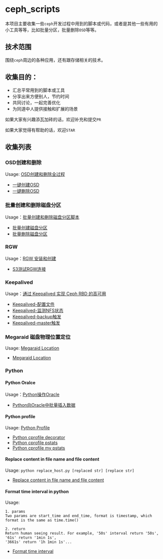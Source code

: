 # ceph_scripts

本项目主要收集一些`ceph`开发过程中用到的脚本或代码，或者是其他一些有用的小工具等等，比如批量分区，批量删除`OSD`等等。

## 技术范围

围绕`ceph`周边的各种应用，还有跟存储相关的技术。

## 收集目的：

* 汇总平常用到的脚本或工具
* 分享出来方便别人，节约时间
* 共同讨论，一起完善优化
* 为同道中人提供接触和扩展的场景

如果大家有兴趣添瓦加砖的话，欢迎补充和提交`PR`

如果大家觉得有帮助的话，欢迎`STAR`

## 收集列表

### OSD创建和删除

Usage: [OSD创建和删除全过程][14]

* [一键创建OSD][1]
* [一键删除OSD][2]

### 批量创建和删除磁盘分区

Usage：[批量创建和删除磁盘分区脚本][15]

* [批量创建磁盘分区][3]
* [批量删除磁盘分区][4]

### RGW

Usage：[RGW 安装和创建][16]

* [S3测试RGW连接][5]

### Keepalived

Usage：[通过 Keepalived 实现 Ceph RBD 的高可用][17]

* [Keepalived-配置文件][6]
* [Keepalived-监测NFS状态][7]
* [Keepalived-backup触发][8]
* [Keepalived-master触发][9]

### Megaraid 磁盘物理位置定位

Usage: [Megaraid Location][21]

* [Megaraid Location][22]

### Python

#### Python Oralce

Usage：[Python操作Oracle][18]

* [Python向Oracle中批量插入数据][9]

#### Python profile

Usage: [Python Profile][19]

* [Python cprofile decorator][11]
* [Python cprofile pstats][12]
* [Python cprofile my pstats][13]

#### Replace content in file name and file content

Usage: `python replace_host.py [replaced str] [replace str]`

* [Replace content in file name and file content][20]

#### Format time interval in python

Usage: 

```
1. params
Two params are start_time and end_time, format is timestamp, which format is the same as time.time()

2. return
Return human seeing result. For example, '50s' interval return '50s', '61s' return '1min 1s', 
'3661s' return '1h 1min 1s'...
```

* [Format time interval][23]

[1]: https://github.com/tony-yin/ceph_scripts/blob/master/ceph/osd/one_step_create_osd.sh
[2]: https://github.com/tony-yin/ceph_scripts/blob/master/ceph/osd/one_step_delete_osd.sh
[3]: https://github.com/tony-yin/ceph_scripts/blob/master/disks/batch_create_disk_partition.py
[4]: https://github.com/tony-yin/ceph_scripts/blob/master/disks/batch_delete_disk_partition.py
[5]: https://github.com/tony-yin/ceph_scripts/blob/master/ceph/rgw/s3test.py
[6]: https://github.com/tony-yin/ceph_scripts/blob/master/keepalived/keepalived.conf
[7]: https://github.com/tony-yin/ceph_scripts/blob/master/keepalived/check_nfs.sh
[8]: https://github.com/tony-yin/ceph_scripts/blob/master/keepalived/ChangeToBackup.sh
[9]: https://github.com/tony-yin/ceph_scripts/blob/master/keepalived/ChangeToMaster.sh
[10]: https://github.com/tony-yin/ceph_scripts/blob/master/python/orcale/batch_insert_oracle.py
[11]: https://github.com/tony-yin/ceph_scripts/blob/master/python/profile/cprofile_decorator.py
[12]: https://github.com/tony-yin/ceph_scripts/blob/master/python/profile/pstats.py
[13]: https://github.com/tony-yin/ceph_scripts/blob/master/python/profile/mypstats.py
[14]: http://www.tony-yin.site/2017/09/27/OSD-Create-And-Delete/
[15]: http://www.tony-yin.site/2017/10/02/Batch-Create-And-Delete-Disk-Partition-Script/
[16]: http://www.tony-yin.site/2017/11/08/Ceph-RGW/
[17]: http://www.tony-yin.site/2017/12/07/RBD-HA/
[18]: http://www.tony-yin.site/2017/09/10/Python-Oracle/
[19]: http://www.tony-yin.site/2017/10/10/Python-Profiler/
[20]: https://github.com/tony-yin/ceph_scripts/blob/master/python/common/replace_host.py
[21]: http://www.tony-yin.site/2018/05/12/Megaraid_Location/
[22]: https://github.com/tony-yin/Megaraid_location
[23]: https://github.com/tony-yin/ceph_scripts/blob/master/python/common/format_time_interval.py
